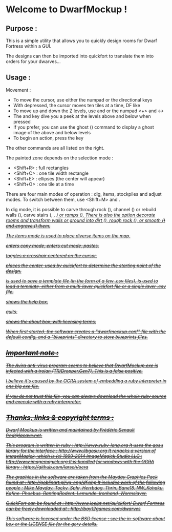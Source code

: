Welcome to DwarfMockup !
========================

Purpose :
---------

This is a simple utility that allows you to quickly design rooms for Dwarf Fortress within a GUI.

The designs can then be imported into quickfort to translate them into orders for your dwarves...

Usage :
-------

Movement :
- To move the cursor, use either the numpad or the directional keys
- With <Shift> depressed, the cursor moves ten tiles at a time, DF like
- To move up and down the Z levels, use <PageUp> and <PageDown> or the numpad <+> and <->
- The <Insert> and <Delete> key dive you a peek at the levels above and below when pressed
- If you prefer, you can use the ghost (<Shift-G>) command to display a ghost image of the above and below levels
- To begin an action, press the <Enter> key

The other commands are all listed on the right.

The painted zone depends on the selection mode :
- <Shift+R> : full rectangles
- <Shift+C> : one tile width rectangle
- <Shift+E> : ellipses (the center will appear)
- <Shift+O> : one tile at a time

There are four main modes of operation : dig, items, stockpiles and adjust modes.  To switch between them, use <Shift+M>
and <Shift-N>.

In dig mode, it is possible to carve through rock (<d>), channel (<h>) or rebuild walls (<w>), carve stairs (<j>, <i>,
<u>) or ramps (<m>).  There is also the option decorate rooms and transform walls or ground into dirt (<t>), rough rock
(<g>), or smooth (<s>) and engrave (<e>) them.

The items mode is used to place diverse items on the map.

<Ctrl-C> enters copy mode, <Ctrl-X> enters cut mode, <Ctrl-V> pastes.

<Shift-H> toggles a crosshair centered on the cursor.

<Shift-X> places the center, used by quickfort to determine the starting point of the design.

<Ctrl-S> is used to save a template file (in the form of a few .csv files).  <Ctrl-L> is used to load a template,
either from a multi-layer quickfort file or a single layer .csv file.

<Ctrl-H> shows the help box.

<Ctrl-Q> quits.

<Ctrl-A> shows the about box, with licensing terms.

When first started, the software creates a "dwarfmockup.conf" file with the default config, and a "blueprints"
directory to store blueprints files.


Important note :
----------------

The Avira anti-virus program seems to believe that DwarfMockup.exe is infected with a trojan (TR/Dropper.Gen7).  This is
a false positive.

I believe it's caused by the OCRA system of embedding a ruby interpreter in one big exe file.

If you do not trust this file, you can always download the whole ruby source and execute with a ruby interpreter.


Thanks, links & copyright terms :
---------------------------------

Dwarf Mockup is written and maintained by Frédéric Senault <fred@lacave.net>.

This program is written in ruby : http://www.ruby-lang.org
It uses the gosu library for the interface : http://www.libgosu.org
It repacks a version of ImageMagick, which is (c) 1999-2014 ImageMagick Studio LLC : http://www.imagemagick.org
It is bundled for windows with the OCRA library : https://github.com/larsch/ocra

The graphics in the software are taken from the Mayday Graphics Pack found at : http://goblinart.pl/vg-eng/df.php
  It includes work of the following people : Mike Mayday, Tocky, Sphr, Herrbdog, Thrin, Bane18, NW_Kohaku, Kafine,
  Phoebus, RantingRodent, Lemunde, Ironhand, Wormslayer.

QuickFort can be found at : http://www.joelpt.net/quickfort/
Dwarf Fortress can be freely downloaded at : http://bay12games.com/dwarves

This software is licensed under the BSD license ; see the in-software about box or the LICENSE file for the gory
details.
